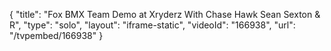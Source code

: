 {
    "title": "Fox BMX Team Demo at Xryderz With Chase Hawk Sean Sexton & R",
    "type": "solo",
    "layout": "iframe-static",
    "videoId": "166938",
    "url": "\/tvpembed\/166938"
}